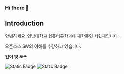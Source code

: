### Hi there 👋

## Introduction
안녕하세요. 영남대학교 컴퓨터공학과에 재학중인 서민재입니다.

오픈소스 SW의 이해를 수강하고 있습니다.

**언어 및 도구**

<img alt="Static Badge" src="https://img.shields.io/badge/-brightgreen?style=flat-square&logo=replit&logoColor=white&label=repl&labelColor=red&color=white">
<img alt="Static Badge" src="https://img.shields.io/badge/-brightgreen?style=flat-square&logo=codeblocks&logoColor=white&label=codeblocks&labelColor=green&color=white">
